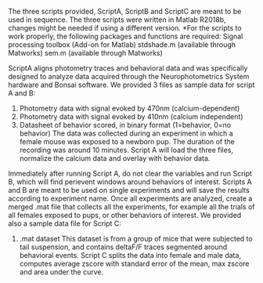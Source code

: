 The three scripts provided, ScriptA, ScriptB and ScriptC are meant to be used in sequence. 
The three scripts were written in Matlab R2018b, changes might be needed if using a different version.
*For the scripts to work properly, the following packages and functions are required:
Signal processing toolbox (Add-on for Matlab)
stdshade.m (available through Matworks)
sem.m (available through Matworks)


ScriptA aligns photometry traces and behavioral data and was specifically designed to analyze data acquired through the Neurophotometrics System hardware and Bonsai software.
We provided 3 files as sample data for script A and B: 
1.	Photometry data with signal evoked by 470nm (calcium-dependent)
2.	Photometry data with signal evoked by 410nm (calcium independent)
3.	Datasheet of behavior scored, in binary format (1=behavior, 0=no behavior) 
The data was collected during an experiment in which a female mouse was exposed to a newborn pup. The duration of the recording was around 10 minutes.
Script A will load the three files, normalize the calcium data and overlay with behavior data.

Immediately after running Script A, do not clear the variables and run Script B, which will find perievent windows around behaviors of interest. 
Scripts A and B are meant to be used on single experiments and will save the results according to experiment name. Once all experiments are analyzed, create a merged .mat file that collects all the experiments, for example all the trials of all females exposed to pups, or other behaviors of interest. 
We provided also a sample data file for Script C:
1.	.mat dataset 
This dataset is from a group of mice that were subjected to tail suspension, and contains deltaF/F traces segmented around behavioral events.
Script C splits the data into female and male data, computes average zscore with standard error of the mean, max zscore and area under the curve. 
